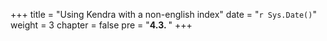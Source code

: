 +++
title = "Using Kendra with a non-english index"
date = "`r Sys.Date()`"
weight = 3
chapter = false
pre = "<b>4.3. </b>"
+++
